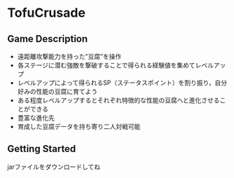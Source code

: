 # TofuCrusade
## Game Description
- 遠距離攻撃能力を持った”豆腐”を操作
- 各ステージに潜む強敵を撃破することで得られる経験値を集めてレベルアップ
- レベルアップによって得られるSP（ステータスポイント）を割り振り，自分好みの性能の豆腐に育てよう
- ある程度レベルアップするとそれぞれ特徴的な性能の豆腐へと進化させることができる
- 豊富な進化先
- 育成した豆腐データを持ち寄り二人対戦可能

## Getting Started
jarファイルをダウンロードしてね

